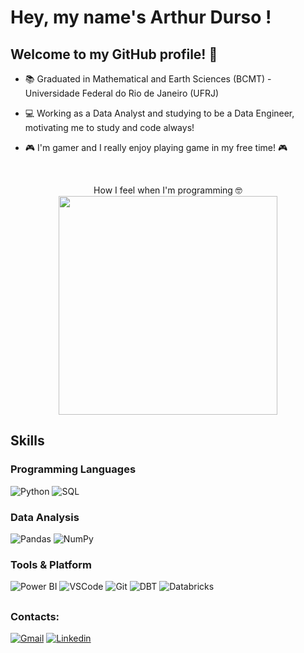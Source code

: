 # Hey, my name's Arthur Durso ! 

## Welcome to my GitHub profile! 👋


- 📚 Graduated in Mathematical and Earth Sciences (BCMT) - Universidade Federal do Rio de Janeiro (UFRJ)

- 💻 Working as a Data Analyst and studying to be a Data Engineer, motivating me to study and code always!

- 🎮 I'm gamer and I really enjoy playing game in my free time! 🎮
<br/>

<p align="center">
  How I feel when I'm programming 🤓 <br/>
  <img src="https://media.giphy.com/media/10zxDv7Hv5RF9C/giphy.gif" width="350">
</p>


## Skills

### Programming Languages
![Python](https://img.shields.io/badge/Python-3776AB?style=for-the-badge&logo=python&logoColor=white)
![SQL](https://img.shields.io/badge/SQL-4479A1?style=for-the-badge&logo=sql&logoColor=white)

### Data Analysis
![Pandas](https://img.shields.io/badge/Pandas-150458?style=for-the-badge&logo=pandas&logoColor=white)
![NumPy](https://img.shields.io/badge/NumPy-013243?style=for-the-badge&logo=numpy&logoColor=white)

### Tools & Platform
![Power BI](https://img.shields.io/badge/Power%20BI-e9b51c?style=for-the-badge)
![VSCode](https://img.shields.io/badge/VS%20Code-007ACC?style=for-the-badge&logo=visual-studio-code&logoColor=white)
![Git](https://img.shields.io/badge/Git-F05032?style=for-the-badge&logo=git&logoColor=white)
![DBT](https://img.shields.io/badge/DBT-FF694B?style=for-the-badge&logo=dbt&logoColor=white)
![Databricks](https://img.shields.io/badge/Databricks-FF3621?style=for-the-badge&logo=databricks&logoColor=white)


##
### Contacts:
[![Gmail](https://img.shields.io/badge/Gmail-D14836?style=for-the-badge&logo=gmail&logoColor=white)](mailto:dursoarthur@gmail.com)
[![Linkedin](https://img.shields.io/badge/-LinkedIn-%230077B5?style=for-the-badge&logo=linkedin&logoColor=white)](https://www.linkedin.com/in/arthurdurso)

